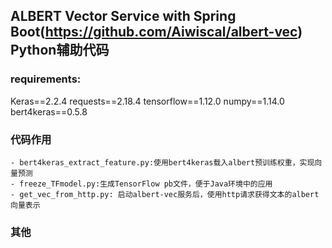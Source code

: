 ## ALBERT Vector Service with Spring Boot(https://github.com/Aiwiscal/albert-vec) <br> Python辅助代码

### requirements:
Keras==2.2.4
requests==2.18.4
tensorflow==1.12.0
numpy==1.14.0
bert4keras==0.5.8

### 代码作用
    - bert4keras_extract_feature.py:使用bert4keras载入albert预训练权重，实现向量预测
    - freeze_TFmodel.py:生成TensorFlow pb文件，便于Java环境中的应用
    - get_vec_from_http.py: 启动albert-vec服务后，使用http请求获得文本的albert向量表示

### 其他

